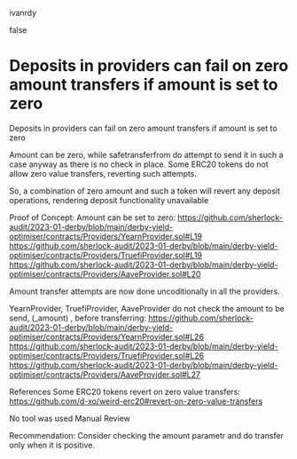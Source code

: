 ivanrdy

false

# Deposits in providers can fail on zero amount transfers if amount is set to zero

Deposits in providers can fail on zero amount transfers if amount is set to zero

Amount can be zero, while safetransferfrom do attempt to send it in such a case anyway as there is no check in place. Some ERC20 tokens do not allow zero value transfers, reverting such attempts.

So, a combination of zero amount and such a token will revert any deposit operations, rendering deposit functionality unavailable

Proof of Concept:
Amount can be set to zero:
https://github.com/sherlock-audit/2023-01-derby/blob/main/derby-yield-optimiser/contracts/Providers/YearnProvider.sol#L19
https://github.com/sherlock-audit/2023-01-derby/blob/main/derby-yield-optimiser/contracts/Providers/TruefiProvider.sol#L19
https://github.com/sherlock-audit/2023-01-derby/blob/main/derby-yield-optimiser/contracts/Providers/AaveProvider.sol#L20


Amount transfer attempts are now done uncoditionally in all the providers.

YearnProvider, TruefiProvider, AaveProvider  do not check the amount to be send, (_amount) , before transferring:
https://github.com/sherlock-audit/2023-01-derby/blob/main/derby-yield-optimiser/contracts/Providers/YearnProvider.sol#L26
https://github.com/sherlock-audit/2023-01-derby/blob/main/derby-yield-optimiser/contracts/Providers/TruefiProvider.sol#L26
https://github.com/sherlock-audit/2023-01-derby/blob/main/derby-yield-optimiser/contracts/Providers/AaveProvider.sol#L27

References
Some ERC20 tokens revert on zero value transfers:
https://github.com/d-xo/weird-erc20#revert-on-zero-value-transfers

No tool was used
Manual Review

Recommendation:
Consider checking the amount parametr and do transfer only when it is positive.
